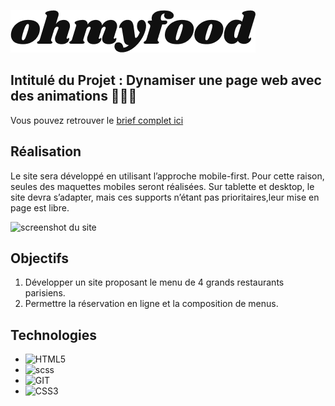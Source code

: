 ![Ohmyfood](https://raw.githubusercontent.com/RachidBoubekeur-dev/Ohmyfood/master/images/logo/ohmyfood.png)

## Intitulé du Projet :  Dynamiser une page web avec des animations 👨🏽‍💻


Vous pouvez retrouver le [brief complet ici](https://s3-eu-west-1.amazonaws.com/course.oc-static.com/projects/DW_P3/Brief%20cre%CC%81atif%20-%20Ohmyfood!.pdf)

## Réalisation
Le site sera développé en utilisant l’approche mobile-first. Pour cette raison, seules des maquettes mobiles seront réalisées.
Sur tablette et desktop, le site devra s’adapter, mais ces supports n’étant pas prioritaires,leur mise en page est libre.

![screenshot du site](https://camo.githubusercontent.com/ddd91e114474e932046515ff52197b87c834e5232f93f0fe2ba0a1ab94ec131e/68747470733a2f2f757365722e6f632d7374617469632e636f6d2f75706c6f61642f323032302f30382f32342f31353938323630353930383431385f4d61717565747465732532304f686d79666f6f642e6a7067)

## Objectifs

1. Développer un site proposant le menu de 4 grands restaurants parisiens.
2. Permettre la réservation en ligne et la composition de menus.

## Technologies

- ![HTML5](https://img.shields.io/badge/HTML5-E34F26?style=for-the-badge&logo=html5&logoColor=white)</br>
- ![scss](https://img.shields.io/badge/Sass-CC6699?style=for-the-badge&logo=sass&logoColor=white)</br>
- ![GIT](https://img.shields.io/badge/Git-E34F26?style=for-the-badge&logo=git&logoColor=white)</br>
- ![CSS3](https://img.shields.io/badge/CSS3-1572B6?style=for-the-badge&logo=css3&logoColor=white)



